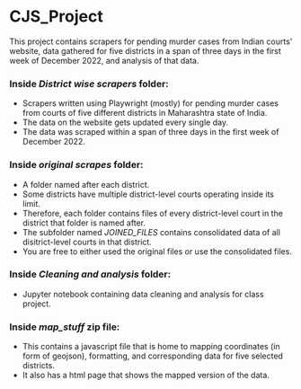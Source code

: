 # CJS_Project
This project contains scrapers for pending murder cases from Indian courts' website, data gathered for five districts in a span of three days in the first week of December 2022, and analysis of that data.

### Inside *District wise scrapers* folder:
- Scrapers written using Playwright (mostly) for pending murder cases from courts of five different districts in Maharashtra state of India. 
- The data on the website gets updated every single day.
- The data was scraped within a span of three days in the first week of December 2022.

### Inside *original scrapes* folder:
- A folder named after each district. 
- Some districts have multiple district-level courts operating inside its limit.
- Therefore, each folder contains files of every district-level court in the district that folder is named after.
- The subfolder named *JOINED_FILES* contains consolidated data of all disitrict-level courts in that district.
- You are free to either used the original files or use the consolidated files.

### Inside *Cleaning and analysis* folder:
- Jupyter notebook containing data cleaning and analysis for class project.

### Inside *map_stuff* zip file:
- This contains a javascript file that is home to mapping coordinates (in form of geojson), formatting, and corresponding data for five selected districts.
- It also has a html page that shows the mapped version of the data.